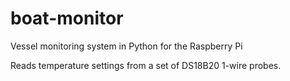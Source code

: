boat-monitor
============

Vessel monitoring system in Python for the Raspberry Pi

Reads temperature settings from a set of DS18B20 1-wire probes.
